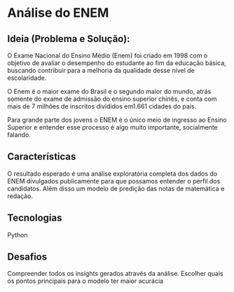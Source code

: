 # Análise do ENEM

## Ideia (Problema e Solução):
O Exame Nacional do Ensino Médio (Enem) foi criado em 1998 com o objetivo de avaliar o desempenho do estudante ao fim da educação básica, buscando contribuir para a melhoria da qualidade desse nível de escolaridade.

O Enem é o maior exame do Brasil e o segundo maior do mundo, atrás somente do exame de admissão do ensino superior chinês, e conta com mais de 7 milhões de inscritos divididos em1.661 cidades do país.

Para grande parte dos jovens o ENEM é o único meio de ingresso ao Ensino Superior e entender esse processo é algo muito importante, socialmente falando.

## Características
O resultado esperado é uma análise exploratória completa dos dados do ENEM divulgados publicamente para que possamos entender o perfil dos candidatos. Além disso um modelo de predição das notas de matemática e redação.

## Tecnologias
Python

## Desafios
Compreender todos os insights gerados através da análise. Escolher quais os pontos principais para o modelo ter maior acurácia
